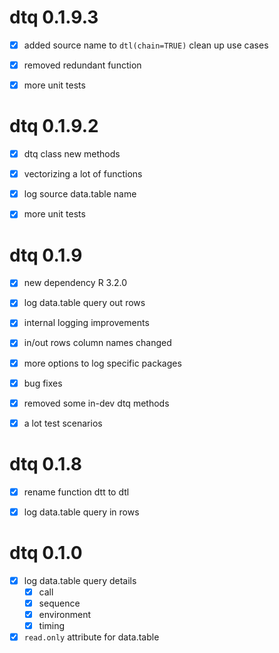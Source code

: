 # dtq 0.1.9.3

- [x] added source name to `dtl(chain=TRUE)` clean up use cases
- [x] removed redundant function
- [x] more unit tests


# dtq 0.1.9.2

- [x] dtq class new methods
- [x] vectorizing a lot of functions
- [x] log source data.table name
- [x] more unit tests


# dtq 0.1.9

- [x] new dependency R 3.2.0
- [x] log data.table query out rows
- [x] internal logging improvements
- [x] in/out rows column names changed
- [x] more options to log specific packages
- [x] bug fixes
- [x] removed some in-dev dtq methods
- [x] a lot test scenarios


# dtq 0.1.8

- [x] rename function dtt to dtl
- [x] log data.table query in rows


# dtq 0.1.0

- [x] log data.table query details
  - [x] call
  - [x] sequence
  - [x] environment
  - [x] timing
- [x] `read.only` attribute for data.table
